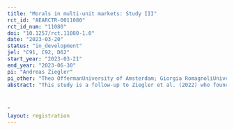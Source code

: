 ```yaml
---
title: "Morals in multi-unit markets: Study III"
rct_id: "AEARCTR-0011080"
rct_id_num: "11080"
doi: "10.1257/rct.11080-1.0"
date: "2023-03-20"
status: "in_development"
jel: "C91, C92, D62"
start_year: "2023-03-21"
end_year: "2023-06-30"
pi: "Andreas Ziegler"
pi_other: "Theo OffermanUniversity of Amsterdam; Giorgia RomagnoliUniversity of Amsterdam"
abstract: "This study is a follow-up to Ziegler et al. (2022) who found a deterioration of morals in markets where the replacement logic is available (FULL) compared to both individual decision-making and markets with capacity constraints (MULTI), and especially to study II (AEARCTR-0008306). In this study, we provide participants with information from previous sessions to shock their beliefs about the number of other traders that are active. The goal is to study the impact of shocked beliefs on trading behavior.

"
layout: registration
---
```


